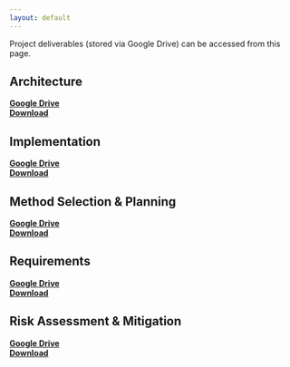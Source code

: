 ```yaml
---
layout: default
---
```


Project deliverables (stored via Google Drive) can be accessed from this page.

## Architecture
[**Google Drive**]()
<br/>
[**Download**]()

## Implementation
[**Google Drive**]()
<br/>
[**Download**]()

## Method Selection & Planning
[**Google Drive**]()
<br/>
[**Download**]()

## Requirements
[**Google Drive**]()
<br/>
[**Download**]()

## Risk Assessment & Mitigation
[**Google Drive**]()
<br/>
[**Download**]()
